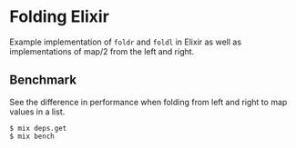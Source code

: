# Folding Elixir

Example implementation of `foldr` and `foldl` in Elixir as well as implementations of map/2 from the left and right.

## Benchmark

See the difference in performance when folding from left and right to map values in a list.

```
$ mix deps.get
$ mix bench
```
